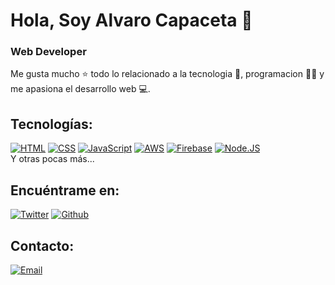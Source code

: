 # Hola, Soy Alvaro Capaceta 👋

### Web Developer

Me gusta mucho ⭐ todo lo relacionado a la tecnologia 🤖, programacion 👨‍💻 y me apasiona el desarrollo web 💻.

## Tecnologías:

[![HTML](https://img.shields.io/badge/HTML-999999?style=for-the-badge&logo=html5&logoColor=white&labelColor=101010)]()
[![CSS](https://img.shields.io/badge/CSS-FA7343?style=for-the-badge&logo=css3&logoColor=white&labelColor=101010)]()
[![JavaScript](https://img.shields.io/badge/JavaScript-F7DF1E?style=for-the-badge&logo=javascript&logoColor=white&labelColor=101010)]()
[![AWS](https://img.shields.io/badge/AWS-232F3E?style=for-the-badge&logo=amazon-aws&logoColor=white&labelColor=101010)]()
[![Firebase](https://img.shields.io/badge/Firebase-FFCA28?style=for-the-badge&logo=firebase&logoColor=white&labelColor=101010)]()
[![Node.JS](https://img.shields.io/badge/Node.JS-339933?style=for-the-badge&logo=node.js&logoColor=white&labelColor=101010)]()
</br>
Y otras pocas más...

## Encuéntrame en:

[![Twitter](https://img.shields.io/badge/Twitter-@fta__capa-1DA1F2?style=for-the-badge&logo=twitter&logoColor=white&labelColor=101010)]()
[![Github](https://img.shields.io/badge/Github-@ingcapadev-123?style=for-the-badge&logo=github&logoColor=white&labelColor=101010)](https://github.com/INGCapaDev)

## Contacto:

[![Email](https://img.shields.io/badge/ingcapadev@gmail.com-email-D14836?style=for-the-badge&logo=gmail&logoColor=white&labelColor=101010)](mailto:ingcapadev@gmail.com)
